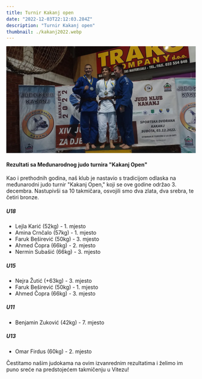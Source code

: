 ```yaml
---
title: Turnir Kakanj open
date: "2022-12-03T22:12:03.284Z"
description: "Turnir Kakanj open"
thumbnail: ./kakanj2022.webp
---
```


![kakanj turnir 2022](./kakanj2022.webp)

#### Rezultati sa Međunarodnog judo turnira "Kakanj Open"

Kao i prethodnih godina, naš klub je nastavio s tradicijom odlaska na međunarodni judo turnir "Kakanj Open," koji se ove godine održao 3. decembra. Nastupivši sa 10 takmičara, osvojili smo dva zlata, dva srebra, te četiri bronze.

##### U18
- Lejla Karić (52kg) - 1. mjesto
- Amina Crnčalo (57kg) - 1. mjesto
- Faruk Beširević (50kg) - 3. mjesto
- Ahmed Čopra (66kg) - 2. mjesto
- Nermin Subašić (66kg) - 3. mjesto

##### U15
- Nejra Žutić (+63kg) - 3. mjesto
- Faruk Beširević (50kg) - 1. mjesto
- Ahmed Čopra (66kg) - 3. mjesto

##### U11
- Benjamin Zuković (42kg) - 7. mjesto

##### U13
- Omar Firdus (60kg) - 2. mjesto

Čestitamo našim judokama na ovim izvanrednim rezultatima i želimo im puno sreće na predstojećem takmičenju u Vitezu!
